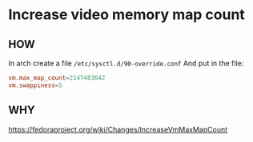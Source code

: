 # Increase video memory map count

## HOW

In arch create a file `/etc/sysctl.d/90-override.conf`
And put in the file:
```90-override.conf
vm.max_map_count=2147483642
vm.swappiness=5
```

## WHY

https://fedoraproject.org/wiki/Changes/IncreaseVmMaxMapCount

